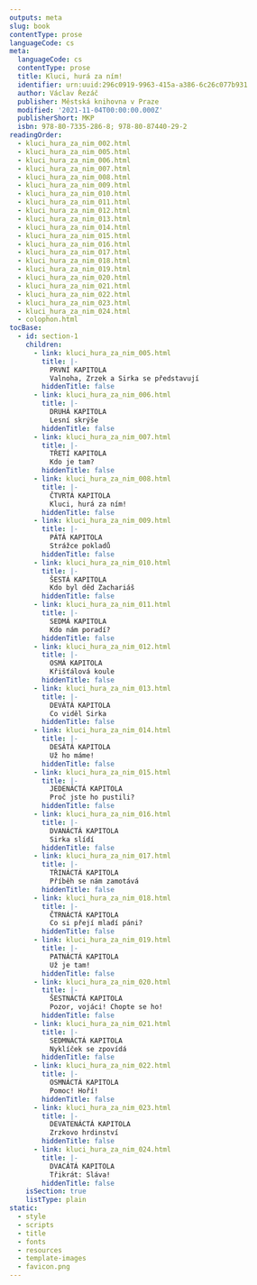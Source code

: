 ```yaml
---
outputs: meta
slug: book
contentType: prose
languageCode: cs
meta:
  languageCode: cs
  contentType: prose
  title: Kluci, hurá za ním!
  identifier: urn:uuid:296c0919-9963-415a-a386-6c26c077b931
  author: Václav Řezáč
  publisher: Městská knihovna v Praze
  modified: '2021-11-04T00:00:00.000Z'
  publisherShort: MKP
  isbn: 978-80-7335-286-8; 978-80-87440-29-2
readingOrder:
  - kluci_hura_za_nim_002.html
  - kluci_hura_za_nim_005.html
  - kluci_hura_za_nim_006.html
  - kluci_hura_za_nim_007.html
  - kluci_hura_za_nim_008.html
  - kluci_hura_za_nim_009.html
  - kluci_hura_za_nim_010.html
  - kluci_hura_za_nim_011.html
  - kluci_hura_za_nim_012.html
  - kluci_hura_za_nim_013.html
  - kluci_hura_za_nim_014.html
  - kluci_hura_za_nim_015.html
  - kluci_hura_za_nim_016.html
  - kluci_hura_za_nim_017.html
  - kluci_hura_za_nim_018.html
  - kluci_hura_za_nim_019.html
  - kluci_hura_za_nim_020.html
  - kluci_hura_za_nim_021.html
  - kluci_hura_za_nim_022.html
  - kluci_hura_za_nim_023.html
  - kluci_hura_za_nim_024.html
  - colophon.html
tocBase:
  - id: section-1
    children:
      - link: kluci_hura_za_nim_005.html
        title: |-
          PRVNÍ KAPITOLA
          Valnoha, Zrzek a Sirka se představují
        hiddenTitle: false
      - link: kluci_hura_za_nim_006.html
        title: |-
          DRUHÁ KAPITOLA
          Lesní skrýše
        hiddenTitle: false
      - link: kluci_hura_za_nim_007.html
        title: |-
          TŘETÍ KAPITOLA
          Kdo je tam?
        hiddenTitle: false
      - link: kluci_hura_za_nim_008.html
        title: |-
          ČTVRTÁ KAPITOLA
          Kluci, hurá za ním!
        hiddenTitle: false
      - link: kluci_hura_za_nim_009.html
        title: |-
          PÁTÁ KAPITOLA
          Strážce pokladů
        hiddenTitle: false
      - link: kluci_hura_za_nim_010.html
        title: |-
          ŠESTÁ KAPITOLA
          Kdo byl děd Zachariáš
        hiddenTitle: false
      - link: kluci_hura_za_nim_011.html
        title: |-
          SEDMÁ KAPITOLA
          Kdo nám poradí?
        hiddenTitle: false
      - link: kluci_hura_za_nim_012.html
        title: |-
          OSMÁ KAPITOLA
          Křišťálová koule
        hiddenTitle: false
      - link: kluci_hura_za_nim_013.html
        title: |-
          DEVÁTÁ KAPITOLA
          Co viděl Sirka
        hiddenTitle: false
      - link: kluci_hura_za_nim_014.html
        title: |-
          DESÁTÁ KAPITOLA
          Už ho máme!
        hiddenTitle: false
      - link: kluci_hura_za_nim_015.html
        title: |-
          JEDENÁCTÁ KAPITOLA
          Proč jste ho pustili?
        hiddenTitle: false
      - link: kluci_hura_za_nim_016.html
        title: |-
          DVANÁCTÁ KAPITOLA
          Sirka slídí
        hiddenTitle: false
      - link: kluci_hura_za_nim_017.html
        title: |-
          TŘINÁCTÁ KAPITOLA
          Příběh se nám zamotává
        hiddenTitle: false
      - link: kluci_hura_za_nim_018.html
        title: |-
          ČTRNÁCTÁ KAPITOLA
          Co si přejí mladí páni?
        hiddenTitle: false
      - link: kluci_hura_za_nim_019.html
        title: |-
          PATNÁCTÁ KAPITOLA
          Už je tam!
        hiddenTitle: false
      - link: kluci_hura_za_nim_020.html
        title: |-
          ŠESTNÁCTÁ KAPITOLA
          Pozor, vojáci! Chopte se ho!
        hiddenTitle: false
      - link: kluci_hura_za_nim_021.html
        title: |-
          SEDMNÁCTÁ KAPITOLA
          Nyklíček se zpovídá
        hiddenTitle: false
      - link: kluci_hura_za_nim_022.html
        title: |-
          OSMNÁCTÁ KAPITOLA
          Pomoc! Hoří!
        hiddenTitle: false
      - link: kluci_hura_za_nim_023.html
        title: |-
          DEVATENÁCTÁ KAPITOLA
          Zrzkovo hrdinství
        hiddenTitle: false
      - link: kluci_hura_za_nim_024.html
        title: |-
          DVACÁTÁ KAPITOLA
          Třikrát: Sláva!
        hiddenTitle: false
    isSection: true
    listType: plain
static:
  - style
  - scripts
  - title
  - fonts
  - resources
  - template-images
  - favicon.png
---
```

